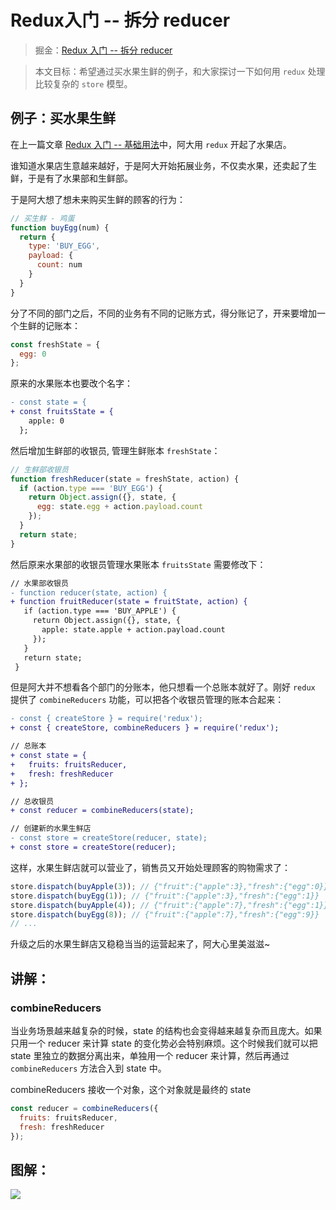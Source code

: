 # Redux入门 -- 拆分 reducer

> 掘金：[Redux 入门 -- 拆分 reducer](https://juejin.im/post/5ad56db7518825558c47ec91)

> 本文目标：希望通过买水果生鲜的例子，和大家探讨一下如何用 `redux` 处理比较复杂的 `store` 模型。

## 例子：买水果生鲜

在上一篇文章 [Redux 入门 -- 基础用法](https://juejin.im/post/5ad466f15188255c27226796)中，阿大用 `redux` 开起了水果店。 

谁知道水果店生意越来越好，于是阿大开始拓展业务，不仅卖水果，还卖起了生鲜，于是有了水果部和生鲜部。

于是阿大想了想未来购买生鲜的顾客的行为：

```js
// 买生鲜 - 鸡蛋
function buyEgg(num) {
  return {
    type: 'BUY_EGG',
    payload: {
      count: num
    }
  }
}
```

分了不同的部门之后，不同的业务有不同的记账方式，得分账记了，开来要增加一个生鲜的记账本：

```js
const freshState = {
  egg: 0
};
```

原来的水果账本也要改个名字：

```diff
- const state = {
+ const fruitsState = {
    apple: 0
  };
```

然后增加生鲜部的收银员, 管理生鲜账本 `freshState`：

```js
// 生鲜部收银员
function freshReducer(state = freshState, action) {
  if (action.type === 'BUY_EGG') {
    return Object.assign({}, state, {
      egg: state.egg + action.payload.count
    });
  }
  return state;
}
```

然后原来水果部的收银员管理水果账本 `fruitsState` 需要修改下：

```diff
// 水果部收银员
- function reducer(state, action) {
+ function fruitReducer(state = fruitState, action) {
   if (action.type === 'BUY_APPLE') {
     return Object.assign({}, state, {
       apple: state.apple + action.payload.count
     });
   }
   return state;
 }
```

但是阿大并不想看各个部门的分账本，他只想看一个总账本就好了。刚好 `redux` 提供了 `combineReducers` 功能，可以把各个收银员管理的账本合起来：

```diff
- const { createStore } = require('redux');
+ const { createStore, combineReducers } = require('redux');

// 总账本
+ const state = {
+   fruits: fruitsReducer,
+   fresh: freshReducer
+ };

// 总收银员
+ const reducer = combineReducers(state);

// 创建新的水果生鲜店
- const store = createStore(reducer, state);
+ const store = createStore(reducer);
```

这样，水果生鲜店就可以营业了，销售员又开始处理顾客的购物需求了：

```js
store.dispatch(buyApple(3)); // {"fruit":{"apple":3},"fresh":{"egg":0}}
store.dispatch(buyEgg(1)); // {"fruit":{"apple":3},"fresh":{"egg":1}}
store.dispatch(buyApple(4)); // {"fruit":{"apple":7},"fresh":{"egg":1}}
store.dispatch(buyEgg(8)); // {"fruit":{"apple":7},"fresh":{"egg":9}}
// ...
```

升级之后的水果生鲜店又稳稳当当的运营起来了，阿大心里美滋滋~

## 讲解：

### combineReducers

当业务场景越来越复杂的时候，state 的结构也会变得越来越复杂而且庞大。如果只用一个 reducer 来计算 state 的变化势必会特别麻烦。这个时候我们就可以把 state 里独立的数据分离出来，单独用一个 reducer 来计算，然后再通过 `combineReducers` 方法合入到 state 中。

combineReducers 接收一个对象，这个对象就是最终的 state

```js
const reducer = combineReducers({
  fruits: fruitsReducer,
  fresh: freshReducer
});
```
## 图解：

![](http://ox12mie1c.bkt.clouddn.com/DEMO2.png?imageView2/0/q/75%7Cwatermark/2/text/6Zi_5biM/font/5b6u6L2v6ZuF6buR/fontsize/320/fill/I0ZGRkZGRg==/dissolve/50/gravity/SouthEast/dx/20/dy/20%7Cimageslim)